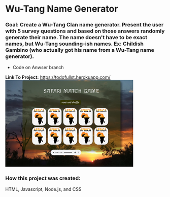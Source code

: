 # Wu-Tang Name Generator

### Goal: Create a Wu-Tang Clan name generator. Present the user with 5 survey questions and based on those answers randomly generate their name. The name doesn't have to be exact names, but Wu-Tang sounding-ish names. Ex: Childish Gambino (who actually got his name from a Wu-Tang name generator).

- Code on Anwser branch

**Link To Project:** https://todofullst.herokuapp.com/ 
<img src= "snap.jpg" width =80%>




### How this project was created:
HTML, Javascript, Node.js, and CSS

